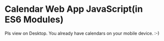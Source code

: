 # Calendar Web App JavaScript(in ES6 Modules)

Pls view on Desktop. You already have calendars on your mobile device. :-)